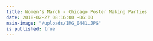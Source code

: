 ```yaml
---
title: Women's March - Chicago Poster Making Parties
date: 2018-02-27 08:16:00 -06:00
main-image: "/uploads/IMG_0441.JPG"
is published: true
---
```


